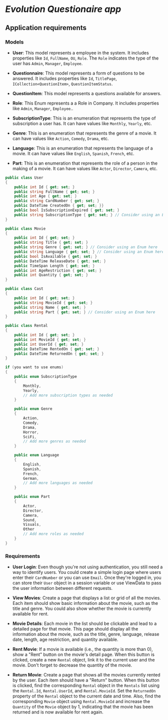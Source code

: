 # ***Evolution Questionaire app***

## Application requirements

### Models

- **User**: This model represents a employee in the system. It includes properties like `Id`, `FullName`, `OU`, `Role`. The `Role` indicates the type of the user has `Admin`, `Manager`, `Employee`.

- **Questionnaire**: This model represents a form of questions to be answered. It includes properties like `Id`, `TitlePage`, `ICollection<QuestionItem>`, `QuestionItemStatus`. 

- **QuestionItem**: This model represents a questions available for answers.

- **Role**: This Enum represents a a Role in Company. It includes properties like `Admin`, `Manager`, `Employee`..

- **SubscriptionType**: This is an enumeration that represents the type of subscription a user has. It can have values like `Monthly`, `Yearly`, etc.

- **Genre**: This is an enumeration that represents the genre of a movie. It can have values like `Action`, `Comedy`, `Drama`, etc.

- **Language**: This is an enumeration that represents the language of a movie. It can have values like `English`, `Spanish`, `French`, etc.

- **Part**: This is an enumeration that represents the role of a person in the making of a movie. It can have values like `Actor`, `Director`, `Camera`, etc.


```csharp
public class User
{
    public int Id { get; set; }
    public string FullName { get; set; }
    public int Age { get; set; }
    public string CardNumber { get; set; }
    public DateTime CreatedOn { get; set; }}
    public bool IsSubscriptionExpired { get; set; }
    public string SubscriptionType { get; set; } // Consider using an Enum here
}

public class Movie
{
    public int Id { get; set; }
    public string Title { get; set; }
    public string Genre { get; set; } // Consider using an Enum here
    public string Language { get; set; } // Consider using an Enum here
    public bool IsAvailable { get; set; }
    public DateTime ReleaseDate { get; set; }
    public TimeSpan Length { get; set; }
    public int AgeRestriction { get; set; }
    public int Quantity { get; set; }
}

public class Cast
{
    public int Id { get; set; }
    public string MovieId { get; set; }
    public string Name { get; set; }
    public string Part { get; set; } // Consider using an Enum here
}

public class Rental
{
    public int Id { get; set; }
    public int MovieId { get; set; }
    public int UserId { get; set; }
    public DateTime RentedOn { get; set; }
    public DateTime ReturnedOn { get; set; }
}

if (you want to use enums) 
{
    public enum SubscriptionType
    {
        Monthly,
        Yearly,
        // Add more subscription types as needed
    }

    public enum Genre
    {
        Action,
        Comedy,
        Drama,
        Horror,
        SciFi,
        // Add more genres as needed
    }

    public enum Language
    {
        English,
        Spanish,
        French,
        German,
        // Add more languages as needed
    }

    public enum Part
    {
        Actor,
        Director,
        Camera,
        Sound,
        Visuals,
        Other
        // Add more roles as needed
    }
}
```

### Requirements 

- **User Login**: Even though you're not using authentication, you still need a way to identify users. You could create a simple login page where users enter their `CardNumber` or you can use `Email`. Once they're logged in, you can store their `User` object in a session variable or use ViewData to pass the user information between different requests.

- **View Movies**: Create a page that displays a list or grid of all the movies. Each item should show basic information about the movie, such as the title and genre. You could also show whether the movie is currently available for rent.

- **Movie Details**: Each movie in the list should be clickable and lead to a detailed page for that movie. This page should display all the information about the movie, such as the title, genre, language, release date, length, age restriction, and quantity available.

- **Rent Movie**: If a movie is available (i.e., the quantity is more than 0), show a "Rent" button on the movie's detail page. When this button is clicked, create a new `Rental` object, link it to the current user and the movie. Don't forget to decrease the quantity of the movie.

 - **Return Movie**: Create a page that shows all the movies currently rented by the user. Each item should have a "Return" button. When this button is clicked, find the corresponding `Rental` object in the `Rentals` list using the `Rental.Id`, `Rental.UserId`, and `Rental.MovieId`. Set the `ReturnedOn` property of the `Rental` object to the current date and time. Also, find the corresponding `Movie` object using `Rental.MovieId` and increase the `Quantity` of the `Movie` object by 1, indicating that the movie has been returned and is now available for rent again.



